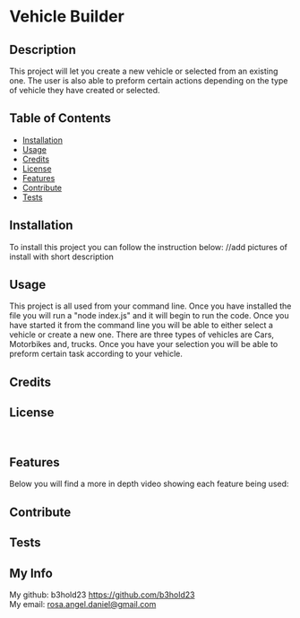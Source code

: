 # Vehicle Builder

## Description
This project will let you create a new vehicle or selected from an existing one. The user is also able to preform certain actions depending on the type of vehicle they have created or selected.

## Table of Contents
- [Installation](#installation)
- [Usage](#usage)
- [Credits](#credits)
- [License](#license)
- [Features](#features)
- [Contribute](#contribute)
- [Tests](#tests)

## Installation
To install this project you can follow the instruction below: //add pictures of install with short description

## Usage
This project is all used from your command line. Once you have installed the file you will run a "node index.js" and it will begin to run the code. Once you have started it from the command line you will be able to either select a vehicle or create a new one. There are three types of vehicles are Cars, Motorbikes and, trucks. Once you have your selection you will be able to preform certain task according to your vehicle. 

## Credits


## License

<br> 


## Features
Below you will find a more in depth video showing each feature being used:

## Contribute


## Tests


## My Info
My github:
b3hold23 https://github.com/b3hold23
<br>
My email: rosa.angel.daniel@gmail.com